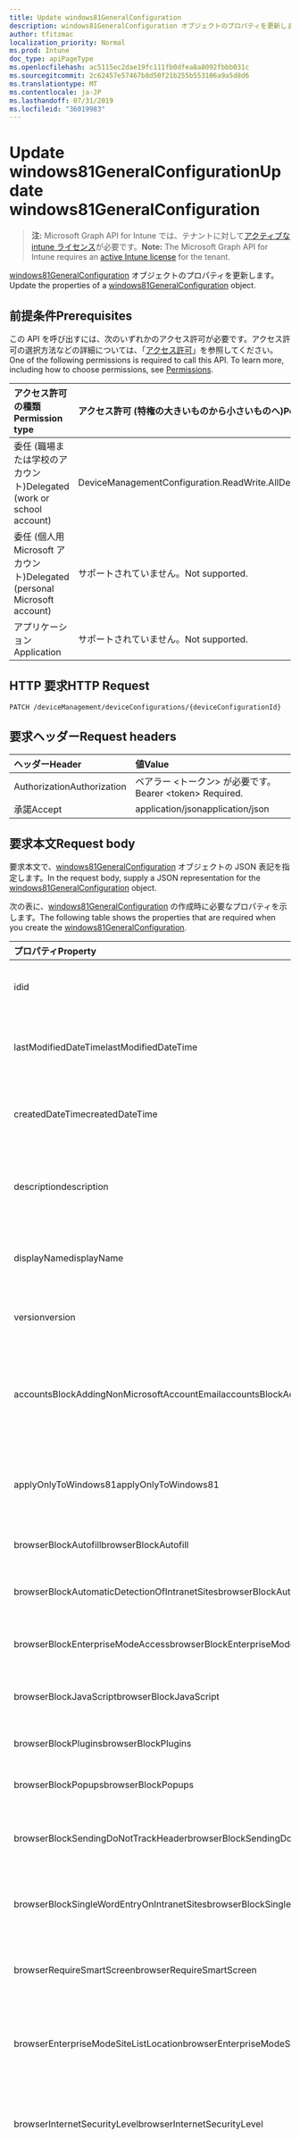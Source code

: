 ```yaml
---
title: Update windows81GeneralConfiguration
description: windows81GeneralConfiguration オブジェクトのプロパティを更新します。
author: tfitzmac
localization_priority: Normal
ms.prod: Intune
doc_type: apiPageType
ms.openlocfilehash: ac5115ec2dae19fc111fb0dfea8a8092fbbb031c
ms.sourcegitcommit: 2c62457e57467b8d50f21b255b553106a9a5d8d6
ms.translationtype: MT
ms.contentlocale: ja-JP
ms.lasthandoff: 07/31/2019
ms.locfileid: "36019983"
---
```

# <a name="update-windows81generalconfiguration"></a><span data-ttu-id="c9d13-103">Update windows81GeneralConfiguration</span><span class="sxs-lookup"><span data-stu-id="c9d13-103">Update windows81GeneralConfiguration</span></span>

> <span data-ttu-id="c9d13-104">**注:** Microsoft Graph API for Intune では、テナントに対して[アクティブな intune ライセンス](https://go.microsoft.com/fwlink/?linkid=839381)が必要です。</span><span class="sxs-lookup"><span data-stu-id="c9d13-104">**Note:** The Microsoft Graph API for Intune requires an [active Intune license](https://go.microsoft.com/fwlink/?linkid=839381) for the tenant.</span></span>

<span data-ttu-id="c9d13-105">[windows81GeneralConfiguration](../resources/intune-deviceconfig-windows81generalconfiguration.md) オブジェクトのプロパティを更新します。</span><span class="sxs-lookup"><span data-stu-id="c9d13-105">Update the properties of a [windows81GeneralConfiguration](../resources/intune-deviceconfig-windows81generalconfiguration.md) object.</span></span>

## <a name="prerequisites"></a><span data-ttu-id="c9d13-106">前提条件</span><span class="sxs-lookup"><span data-stu-id="c9d13-106">Prerequisites</span></span>
<span data-ttu-id="c9d13-p101">この API を呼び出すには、次のいずれかのアクセス許可が必要です。アクセス許可の選択方法などの詳細については、「[アクセス許可](/graph/permissions-reference)」を参照してください。</span><span class="sxs-lookup"><span data-stu-id="c9d13-p101">One of the following permissions is required to call this API. To learn more, including how to choose permissions, see [Permissions](/graph/permissions-reference).</span></span>

|<span data-ttu-id="c9d13-109">アクセス許可の種類</span><span class="sxs-lookup"><span data-stu-id="c9d13-109">Permission type</span></span>|<span data-ttu-id="c9d13-110">アクセス許可 (特権の大きいものから小さいものへ)</span><span class="sxs-lookup"><span data-stu-id="c9d13-110">Permissions (from most to least privileged)</span></span>|
|:---|:---|
|<span data-ttu-id="c9d13-111">委任 (職場または学校のアカウント)</span><span class="sxs-lookup"><span data-stu-id="c9d13-111">Delegated (work or school account)</span></span>|<span data-ttu-id="c9d13-112">DeviceManagementConfiguration.ReadWrite.All</span><span class="sxs-lookup"><span data-stu-id="c9d13-112">DeviceManagementConfiguration.ReadWrite.All</span></span>|
|<span data-ttu-id="c9d13-113">委任 (個人用 Microsoft アカウント)</span><span class="sxs-lookup"><span data-stu-id="c9d13-113">Delegated (personal Microsoft account)</span></span>|<span data-ttu-id="c9d13-114">サポートされていません。</span><span class="sxs-lookup"><span data-stu-id="c9d13-114">Not supported.</span></span>|
|<span data-ttu-id="c9d13-115">アプリケーション</span><span class="sxs-lookup"><span data-stu-id="c9d13-115">Application</span></span>|<span data-ttu-id="c9d13-116">サポートされていません。</span><span class="sxs-lookup"><span data-stu-id="c9d13-116">Not supported.</span></span>|

## <a name="http-request"></a><span data-ttu-id="c9d13-117">HTTP 要求</span><span class="sxs-lookup"><span data-stu-id="c9d13-117">HTTP Request</span></span>
<!-- {
  "blockType": "ignored"
}
-->
``` http
PATCH /deviceManagement/deviceConfigurations/{deviceConfigurationId}
```

## <a name="request-headers"></a><span data-ttu-id="c9d13-118">要求ヘッダー</span><span class="sxs-lookup"><span data-stu-id="c9d13-118">Request headers</span></span>
|<span data-ttu-id="c9d13-119">ヘッダー</span><span class="sxs-lookup"><span data-stu-id="c9d13-119">Header</span></span>|<span data-ttu-id="c9d13-120">値</span><span class="sxs-lookup"><span data-stu-id="c9d13-120">Value</span></span>|
|:---|:---|
|<span data-ttu-id="c9d13-121">Authorization</span><span class="sxs-lookup"><span data-stu-id="c9d13-121">Authorization</span></span>|<span data-ttu-id="c9d13-122">ベアラー &lt;トークン&gt; が必要です。</span><span class="sxs-lookup"><span data-stu-id="c9d13-122">Bearer &lt;token&gt; Required.</span></span>|
|<span data-ttu-id="c9d13-123">承諾</span><span class="sxs-lookup"><span data-stu-id="c9d13-123">Accept</span></span>|<span data-ttu-id="c9d13-124">application/json</span><span class="sxs-lookup"><span data-stu-id="c9d13-124">application/json</span></span>|

## <a name="request-body"></a><span data-ttu-id="c9d13-125">要求本文</span><span class="sxs-lookup"><span data-stu-id="c9d13-125">Request body</span></span>
<span data-ttu-id="c9d13-126">要求本文で、[windows81GeneralConfiguration](../resources/intune-deviceconfig-windows81generalconfiguration.md) オブジェクトの JSON 表記を指定します。</span><span class="sxs-lookup"><span data-stu-id="c9d13-126">In the request body, supply a JSON representation for the [windows81GeneralConfiguration](../resources/intune-deviceconfig-windows81generalconfiguration.md) object.</span></span>

<span data-ttu-id="c9d13-127">次の表に、[windows81GeneralConfiguration](../resources/intune-deviceconfig-windows81generalconfiguration.md) の作成時に必要なプロパティを示します。</span><span class="sxs-lookup"><span data-stu-id="c9d13-127">The following table shows the properties that are required when you create the [windows81GeneralConfiguration](../resources/intune-deviceconfig-windows81generalconfiguration.md).</span></span>

|<span data-ttu-id="c9d13-128">プロパティ</span><span class="sxs-lookup"><span data-stu-id="c9d13-128">Property</span></span>|<span data-ttu-id="c9d13-129">型</span><span class="sxs-lookup"><span data-stu-id="c9d13-129">Type</span></span>|<span data-ttu-id="c9d13-130">説明</span><span class="sxs-lookup"><span data-stu-id="c9d13-130">Description</span></span>|
|:---|:---|:---|
|<span data-ttu-id="c9d13-131">id</span><span class="sxs-lookup"><span data-stu-id="c9d13-131">id</span></span>|<span data-ttu-id="c9d13-132">文字列</span><span class="sxs-lookup"><span data-stu-id="c9d13-132">String</span></span>|<span data-ttu-id="c9d13-133">エンティティのキー。</span><span class="sxs-lookup"><span data-stu-id="c9d13-133">Key of the entity.</span></span> <span data-ttu-id="c9d13-134">[deviceConfiguration](../resources/intune-deviceconfig-deviceconfiguration.md) から継承します</span><span class="sxs-lookup"><span data-stu-id="c9d13-134">Inherited from [deviceConfiguration](../resources/intune-deviceconfig-deviceconfiguration.md)</span></span>|
|<span data-ttu-id="c9d13-135">lastModifiedDateTime</span><span class="sxs-lookup"><span data-stu-id="c9d13-135">lastModifiedDateTime</span></span>|<span data-ttu-id="c9d13-136">DateTimeOffset</span><span class="sxs-lookup"><span data-stu-id="c9d13-136">DateTimeOffset</span></span>|<span data-ttu-id="c9d13-137">オブジェクトの最終更新の DateTime。</span><span class="sxs-lookup"><span data-stu-id="c9d13-137">DateTime the object was last modified.</span></span> <span data-ttu-id="c9d13-138">[deviceConfiguration](../resources/intune-deviceconfig-deviceconfiguration.md) から継承します</span><span class="sxs-lookup"><span data-stu-id="c9d13-138">Inherited from [deviceConfiguration](../resources/intune-deviceconfig-deviceconfiguration.md)</span></span>|
|<span data-ttu-id="c9d13-139">createdDateTime</span><span class="sxs-lookup"><span data-stu-id="c9d13-139">createdDateTime</span></span>|<span data-ttu-id="c9d13-140">DateTimeOffset</span><span class="sxs-lookup"><span data-stu-id="c9d13-140">DateTimeOffset</span></span>|<span data-ttu-id="c9d13-141">オブジェクトが作成された DateTime。</span><span class="sxs-lookup"><span data-stu-id="c9d13-141">DateTime the object was created.</span></span> <span data-ttu-id="c9d13-142">[deviceConfiguration](../resources/intune-deviceconfig-deviceconfiguration.md) から継承します</span><span class="sxs-lookup"><span data-stu-id="c9d13-142">Inherited from [deviceConfiguration](../resources/intune-deviceconfig-deviceconfiguration.md)</span></span>|
|<span data-ttu-id="c9d13-143">description</span><span class="sxs-lookup"><span data-stu-id="c9d13-143">description</span></span>|<span data-ttu-id="c9d13-144">String</span><span class="sxs-lookup"><span data-stu-id="c9d13-144">String</span></span>|<span data-ttu-id="c9d13-145">管理者が指定した、デバイス構成についての説明。</span><span class="sxs-lookup"><span data-stu-id="c9d13-145">Admin provided description of the Device Configuration.</span></span> <span data-ttu-id="c9d13-146">[deviceConfiguration](../resources/intune-deviceconfig-deviceconfiguration.md) から継承します</span><span class="sxs-lookup"><span data-stu-id="c9d13-146">Inherited from [deviceConfiguration](../resources/intune-deviceconfig-deviceconfiguration.md)</span></span>|
|<span data-ttu-id="c9d13-147">displayName</span><span class="sxs-lookup"><span data-stu-id="c9d13-147">displayName</span></span>|<span data-ttu-id="c9d13-148">String</span><span class="sxs-lookup"><span data-stu-id="c9d13-148">String</span></span>|<span data-ttu-id="c9d13-149">管理者が指定した、デバイス構成の名前。</span><span class="sxs-lookup"><span data-stu-id="c9d13-149">Admin provided name of the device configuration.</span></span> <span data-ttu-id="c9d13-150">[deviceConfiguration](../resources/intune-deviceconfig-deviceconfiguration.md) から継承します</span><span class="sxs-lookup"><span data-stu-id="c9d13-150">Inherited from [deviceConfiguration](../resources/intune-deviceconfig-deviceconfiguration.md)</span></span>|
|<span data-ttu-id="c9d13-151">version</span><span class="sxs-lookup"><span data-stu-id="c9d13-151">version</span></span>|<span data-ttu-id="c9d13-152">Int32</span><span class="sxs-lookup"><span data-stu-id="c9d13-152">Int32</span></span>|<span data-ttu-id="c9d13-153">デバイス構成のバージョン。</span><span class="sxs-lookup"><span data-stu-id="c9d13-153">Version of the device configuration.</span></span> <span data-ttu-id="c9d13-154">[deviceConfiguration](../resources/intune-deviceconfig-deviceconfiguration.md) から継承します</span><span class="sxs-lookup"><span data-stu-id="c9d13-154">Inherited from [deviceConfiguration](../resources/intune-deviceconfig-deviceconfiguration.md)</span></span>|
|<span data-ttu-id="c9d13-155">accountsBlockAddingNonMicrosoftAccountEmail</span><span class="sxs-lookup"><span data-stu-id="c9d13-155">accountsBlockAddingNonMicrosoftAccountEmail</span></span>|<span data-ttu-id="c9d13-156">Boolean</span><span class="sxs-lookup"><span data-stu-id="c9d13-156">Boolean</span></span>|<span data-ttu-id="c9d13-157">Microsoft アカウントに関連付けられていない電子メール アカウントをユーザーがデバイスに追加できないようにするかどうかを示します。</span><span class="sxs-lookup"><span data-stu-id="c9d13-157">Indicates whether or not to Block the user from adding email accounts to the device that are not associated with a Microsoft account.</span></span>|
|<span data-ttu-id="c9d13-158">applyOnlyToWindows81</span><span class="sxs-lookup"><span data-stu-id="c9d13-158">applyOnlyToWindows81</span></span>|<span data-ttu-id="c9d13-159">Boolean</span><span class="sxs-lookup"><span data-stu-id="c9d13-159">Boolean</span></span>|<span data-ttu-id="c9d13-160">このポリシーを Windows 8.1 にのみ適用するかどうかを示す値。</span><span class="sxs-lookup"><span data-stu-id="c9d13-160">Value indicating whether this policy only applies to Windows 8.1.</span></span> <span data-ttu-id="c9d13-161">このプロパティは読み取り専用です。</span><span class="sxs-lookup"><span data-stu-id="c9d13-161">This property is read-only.</span></span>|
|<span data-ttu-id="c9d13-162">browserBlockAutofill</span><span class="sxs-lookup"><span data-stu-id="c9d13-162">browserBlockAutofill</span></span>|<span data-ttu-id="c9d13-163">Boolean</span><span class="sxs-lookup"><span data-stu-id="c9d13-163">Boolean</span></span>|<span data-ttu-id="c9d13-164">自動入力を禁止するかどうかを示します。</span><span class="sxs-lookup"><span data-stu-id="c9d13-164">Indicates whether or not to block auto fill.</span></span>|
|<span data-ttu-id="c9d13-165">browserBlockAutomaticDetectionOfIntranetSites</span><span class="sxs-lookup"><span data-stu-id="c9d13-165">browserBlockAutomaticDetectionOfIntranetSites</span></span>|<span data-ttu-id="c9d13-166">Boolean</span><span class="sxs-lookup"><span data-stu-id="c9d13-166">Boolean</span></span>|<span data-ttu-id="c9d13-167">イントラネット サイトの自動検出をブロックするかどうかを示します。</span><span class="sxs-lookup"><span data-stu-id="c9d13-167">Indicates whether or not to block automatic detection of Intranet sites.</span></span>|
|<span data-ttu-id="c9d13-168">browserBlockEnterpriseModeAccess</span><span class="sxs-lookup"><span data-stu-id="c9d13-168">browserBlockEnterpriseModeAccess</span></span>|<span data-ttu-id="c9d13-169">Boolean</span><span class="sxs-lookup"><span data-stu-id="c9d13-169">Boolean</span></span>|<span data-ttu-id="c9d13-170">エンタープライズ モードのアクセスを禁止するかどうかを示します。</span><span class="sxs-lookup"><span data-stu-id="c9d13-170">Indicates whether or not to block enterprise mode access.</span></span>|
|<span data-ttu-id="c9d13-171">browserBlockJavaScript</span><span class="sxs-lookup"><span data-stu-id="c9d13-171">browserBlockJavaScript</span></span>|<span data-ttu-id="c9d13-172">Boolean</span><span class="sxs-lookup"><span data-stu-id="c9d13-172">Boolean</span></span>|<span data-ttu-id="c9d13-173">ユーザーが JavaScript を使用することを禁止するかどうかを示します。</span><span class="sxs-lookup"><span data-stu-id="c9d13-173">Indicates whether or not to Block the user from using JavaScript.</span></span>|
|<span data-ttu-id="c9d13-174">browserBlockPlugins</span><span class="sxs-lookup"><span data-stu-id="c9d13-174">browserBlockPlugins</span></span>|<span data-ttu-id="c9d13-175">Boolean</span><span class="sxs-lookup"><span data-stu-id="c9d13-175">Boolean</span></span>|<span data-ttu-id="c9d13-176">プラグインを禁止するかどうかを示します。</span><span class="sxs-lookup"><span data-stu-id="c9d13-176">Indicates whether or not to block plug-ins.</span></span>|
|<span data-ttu-id="c9d13-177">browserBlockPopups</span><span class="sxs-lookup"><span data-stu-id="c9d13-177">browserBlockPopups</span></span>|<span data-ttu-id="c9d13-178">Boolean</span><span class="sxs-lookup"><span data-stu-id="c9d13-178">Boolean</span></span>|<span data-ttu-id="c9d13-179">ポップアップをブロックするかどうかを示します。</span><span class="sxs-lookup"><span data-stu-id="c9d13-179">Indicates whether or not to block popups.</span></span>|
|<span data-ttu-id="c9d13-180">browserBlockSendingDoNotTrackHeader</span><span class="sxs-lookup"><span data-stu-id="c9d13-180">browserBlockSendingDoNotTrackHeader</span></span>|<span data-ttu-id="c9d13-181">Boolean</span><span class="sxs-lookup"><span data-stu-id="c9d13-181">Boolean</span></span>|<span data-ttu-id="c9d13-182">ユーザーがトラッキング拒否ヘッダーを送信することを禁止するかどうかを示します。</span><span class="sxs-lookup"><span data-stu-id="c9d13-182">Indicates whether or not to Block the user from sending the do not track header.</span></span>|
|<span data-ttu-id="c9d13-183">browserBlockSingleWordEntryOnIntranetSites</span><span class="sxs-lookup"><span data-stu-id="c9d13-183">browserBlockSingleWordEntryOnIntranetSites</span></span>|<span data-ttu-id="c9d13-184">Boolean</span><span class="sxs-lookup"><span data-stu-id="c9d13-184">Boolean</span></span>|<span data-ttu-id="c9d13-185">イントラネット サイトでの 1 単語のエントリを禁止するかどうかを示します。</span><span class="sxs-lookup"><span data-stu-id="c9d13-185">Indicates whether or not to block a single word entry on Intranet sites.</span></span>|
|<span data-ttu-id="c9d13-186">browserRequireSmartScreen</span><span class="sxs-lookup"><span data-stu-id="c9d13-186">browserRequireSmartScreen</span></span>|<span data-ttu-id="c9d13-187">Boolean</span><span class="sxs-lookup"><span data-stu-id="c9d13-187">Boolean</span></span>|<span data-ttu-id="c9d13-188">スマート スクリーン フィルターの使用をユーザーに要求するかどうかを示します。</span><span class="sxs-lookup"><span data-stu-id="c9d13-188">Indicates whether or not to require the user to use the smart screen filter.</span></span>|
|<span data-ttu-id="c9d13-189">browserEnterpriseModeSiteListLocation</span><span class="sxs-lookup"><span data-stu-id="c9d13-189">browserEnterpriseModeSiteListLocation</span></span>|<span data-ttu-id="c9d13-190">String</span><span class="sxs-lookup"><span data-stu-id="c9d13-190">String</span></span>|<span data-ttu-id="c9d13-191">エンタープライズ モードのサイト リストの場所。</span><span class="sxs-lookup"><span data-stu-id="c9d13-191">The enterprise mode site list location.</span></span> <span data-ttu-id="c9d13-192">ローカル ファイル、ローカル ネットワーク、http の場所が該当します。</span><span class="sxs-lookup"><span data-stu-id="c9d13-192">Could be a local file, local network or http location.</span></span>|
|<span data-ttu-id="c9d13-193">browserInternetSecurityLevel</span><span class="sxs-lookup"><span data-stu-id="c9d13-193">browserInternetSecurityLevel</span></span>|[<span data-ttu-id="c9d13-194">internetSiteSecurityLevel</span><span class="sxs-lookup"><span data-stu-id="c9d13-194">internetSiteSecurityLevel</span></span>](../resources/intune-deviceconfig-internetsitesecuritylevel.md)|<span data-ttu-id="c9d13-195">インターネット セキュリティ レベル。</span><span class="sxs-lookup"><span data-stu-id="c9d13-195">The internet security level.</span></span> <span data-ttu-id="c9d13-196">可能な値は、`userDefined`、`medium`、`mediumHigh`、`high` です。</span><span class="sxs-lookup"><span data-stu-id="c9d13-196">Possible values are: `userDefined`, `medium`, `mediumHigh`, `high`.</span></span>|
|<span data-ttu-id="c9d13-197">browserIntranetSecurityLevel</span><span class="sxs-lookup"><span data-stu-id="c9d13-197">browserIntranetSecurityLevel</span></span>|[<span data-ttu-id="c9d13-198">siteSecurityLevel</span><span class="sxs-lookup"><span data-stu-id="c9d13-198">siteSecurityLevel</span></span>](../resources/intune-deviceconfig-sitesecuritylevel.md)|<span data-ttu-id="c9d13-199">イントラネット セキュリティ レベル。</span><span class="sxs-lookup"><span data-stu-id="c9d13-199">The Intranet security level.</span></span> <span data-ttu-id="c9d13-200">使用可能な値: `userDefined`、`low`、`mediumLow`、`medium`、`mediumHigh`、`high`。</span><span class="sxs-lookup"><span data-stu-id="c9d13-200">Possible values are: `userDefined`, `low`, `mediumLow`, `medium`, `mediumHigh`, `high`.</span></span>|
|<span data-ttu-id="c9d13-201">browserLoggingReportLocation</span><span class="sxs-lookup"><span data-stu-id="c9d13-201">browserLoggingReportLocation</span></span>|<span data-ttu-id="c9d13-202">String</span><span class="sxs-lookup"><span data-stu-id="c9d13-202">String</span></span>|<span data-ttu-id="c9d13-203">ログ レポートの場所。</span><span class="sxs-lookup"><span data-stu-id="c9d13-203">The logging report location.</span></span>|
|<span data-ttu-id="c9d13-204">browserRequireHighSecurityForRestrictedSites</span><span class="sxs-lookup"><span data-stu-id="c9d13-204">browserRequireHighSecurityForRestrictedSites</span></span>|<span data-ttu-id="c9d13-205">Boolean</span><span class="sxs-lookup"><span data-stu-id="c9d13-205">Boolean</span></span>|<span data-ttu-id="c9d13-206">制限付きサイトに対する高度なセキュリティを必要とするかどうかを示します。</span><span class="sxs-lookup"><span data-stu-id="c9d13-206">Indicates whether or not to require high security for restricted sites.</span></span>|
|<span data-ttu-id="c9d13-207">browserRequireFirewall</span><span class="sxs-lookup"><span data-stu-id="c9d13-207">browserRequireFirewall</span></span>|<span data-ttu-id="c9d13-208">Boolean</span><span class="sxs-lookup"><span data-stu-id="c9d13-208">Boolean</span></span>|<span data-ttu-id="c9d13-209">ファイアウォールが必要かどうかを示します。</span><span class="sxs-lookup"><span data-stu-id="c9d13-209">Indicates whether or not to require a firewall.</span></span>|
|<span data-ttu-id="c9d13-210">browserRequireFraudWarning</span><span class="sxs-lookup"><span data-stu-id="c9d13-210">browserRequireFraudWarning</span></span>|<span data-ttu-id="c9d13-211">Boolean</span><span class="sxs-lookup"><span data-stu-id="c9d13-211">Boolean</span></span>|<span data-ttu-id="c9d13-212">不正行為の警告を必要とするかどうかを示します。</span><span class="sxs-lookup"><span data-stu-id="c9d13-212">Indicates whether or not to require fraud warning.</span></span>|
|<span data-ttu-id="c9d13-213">browserTrustedSitesSecurityLevel</span><span class="sxs-lookup"><span data-stu-id="c9d13-213">browserTrustedSitesSecurityLevel</span></span>|[<span data-ttu-id="c9d13-214">siteSecurityLevel</span><span class="sxs-lookup"><span data-stu-id="c9d13-214">siteSecurityLevel</span></span>](../resources/intune-deviceconfig-sitesecuritylevel.md)|<span data-ttu-id="c9d13-215">信頼済みサイトのセキュリティ レベル。</span><span class="sxs-lookup"><span data-stu-id="c9d13-215">The trusted sites security level.</span></span> <span data-ttu-id="c9d13-216">可能な値は、`userDefined`、`low`、`mediumLow`、`medium`、`mediumHigh`、`high` です。</span><span class="sxs-lookup"><span data-stu-id="c9d13-216">Possible values are: `userDefined`, `low`, `mediumLow`, `medium`, `mediumHigh`, `high`.</span></span>|
|<span data-ttu-id="c9d13-217">cellularBlockDataRoaming</span><span class="sxs-lookup"><span data-stu-id="c9d13-217">cellularBlockDataRoaming</span></span>|<span data-ttu-id="c9d13-218">Boolean</span><span class="sxs-lookup"><span data-stu-id="c9d13-218">Boolean</span></span>|<span data-ttu-id="c9d13-219">データ ローミングをブロックするかどうかを示します。</span><span class="sxs-lookup"><span data-stu-id="c9d13-219">Indicates whether or not to block data roaming.</span></span>|
|<span data-ttu-id="c9d13-220">diagnosticsBlockDataSubmission</span><span class="sxs-lookup"><span data-stu-id="c9d13-220">diagnosticsBlockDataSubmission</span></span>|<span data-ttu-id="c9d13-221">Boolean</span><span class="sxs-lookup"><span data-stu-id="c9d13-221">Boolean</span></span>|<span data-ttu-id="c9d13-222">診断データの送信をブロックするかどうかを示します。</span><span class="sxs-lookup"><span data-stu-id="c9d13-222">Indicates whether or not to block diagnostic data submission.</span></span>|
|<span data-ttu-id="c9d13-223">passwordBlockPicturePasswordAndPin</span><span class="sxs-lookup"><span data-stu-id="c9d13-223">passwordBlockPicturePasswordAndPin</span></span>|<span data-ttu-id="c9d13-224">Boolean</span><span class="sxs-lookup"><span data-stu-id="c9d13-224">Boolean</span></span>|<span data-ttu-id="c9d13-225">ユーザーがピクチャ パスワードおよび暗証番号 (PIN) を使用することを禁止するかどうかを示します。</span><span class="sxs-lookup"><span data-stu-id="c9d13-225">Indicates whether or not to Block the user from using a pictures password and pin.</span></span>|
|<span data-ttu-id="c9d13-226">passwordExpirationDays</span><span class="sxs-lookup"><span data-stu-id="c9d13-226">passwordExpirationDays</span></span>|<span data-ttu-id="c9d13-227">Int32</span><span class="sxs-lookup"><span data-stu-id="c9d13-227">Int32</span></span>|<span data-ttu-id="c9d13-228">パスワードの有効期限 (日数)。</span><span class="sxs-lookup"><span data-stu-id="c9d13-228">Password expiration in days.</span></span>|
|<span data-ttu-id="c9d13-229">passwordMinimumLength</span><span class="sxs-lookup"><span data-stu-id="c9d13-229">passwordMinimumLength</span></span>|<span data-ttu-id="c9d13-230">Int32</span><span class="sxs-lookup"><span data-stu-id="c9d13-230">Int32</span></span>|<span data-ttu-id="c9d13-231">パスワードの最小文字数。</span><span class="sxs-lookup"><span data-stu-id="c9d13-231">The minimum password length.</span></span>|
|<span data-ttu-id="c9d13-232">passwordMinutesOfInactivityBeforeScreenTimeout</span><span class="sxs-lookup"><span data-stu-id="c9d13-232">passwordMinutesOfInactivityBeforeScreenTimeout</span></span>|<span data-ttu-id="c9d13-233">Int32</span><span class="sxs-lookup"><span data-stu-id="c9d13-233">Int32</span></span>|<span data-ttu-id="c9d13-234">画面がタイムアウトになるまでの非アクティブ時間 (分)。</span><span class="sxs-lookup"><span data-stu-id="c9d13-234">The minutes of inactivity before the screen times out.</span></span>|
|<span data-ttu-id="c9d13-235">passwordMinimumCharacterSetCount</span><span class="sxs-lookup"><span data-stu-id="c9d13-235">passwordMinimumCharacterSetCount</span></span>|<span data-ttu-id="c9d13-236">Int32</span><span class="sxs-lookup"><span data-stu-id="c9d13-236">Int32</span></span>|<span data-ttu-id="c9d13-237">パスワードに必要な文字セットの数。</span><span class="sxs-lookup"><span data-stu-id="c9d13-237">The number of character sets required in the password.</span></span>|
|<span data-ttu-id="c9d13-238">passwordPreviousPasswordBlockCount</span><span class="sxs-lookup"><span data-stu-id="c9d13-238">passwordPreviousPasswordBlockCount</span></span>|<span data-ttu-id="c9d13-239">Int32</span><span class="sxs-lookup"><span data-stu-id="c9d13-239">Int32</span></span>|<span data-ttu-id="c9d13-240">再使用を禁止する、以前のパスワードの数。</span><span class="sxs-lookup"><span data-stu-id="c9d13-240">The number of previous passwords to prevent re-use of.</span></span> <span data-ttu-id="c9d13-241">有効な値は 0 から 24 までです</span><span class="sxs-lookup"><span data-stu-id="c9d13-241">Valid values 0 to 24</span></span>|
|<span data-ttu-id="c9d13-242">passwordRequiredType</span><span class="sxs-lookup"><span data-stu-id="c9d13-242">passwordRequiredType</span></span>|[<span data-ttu-id="c9d13-243">requiredPasswordType</span><span class="sxs-lookup"><span data-stu-id="c9d13-243">requiredPasswordType</span></span>](../resources/intune-deviceconfig-requiredpasswordtype.md)|<span data-ttu-id="c9d13-244">必要なパスワードの種類。</span><span class="sxs-lookup"><span data-stu-id="c9d13-244">The required password type.</span></span> <span data-ttu-id="c9d13-245">可能な値は、`deviceDefault`、`alphanumeric`、`numeric` です。</span><span class="sxs-lookup"><span data-stu-id="c9d13-245">Possible values are: `deviceDefault`, `alphanumeric`, `numeric`.</span></span>|
|<span data-ttu-id="c9d13-246">passwordSignInFailureCountBeforeFactoryReset</span><span class="sxs-lookup"><span data-stu-id="c9d13-246">passwordSignInFailureCountBeforeFactoryReset</span></span>|<span data-ttu-id="c9d13-247">Int32</span><span class="sxs-lookup"><span data-stu-id="c9d13-247">Int32</span></span>|<span data-ttu-id="c9d13-248">出荷時の設定にリセットされるサインインの失敗回数。</span><span class="sxs-lookup"><span data-stu-id="c9d13-248">The number of sign in failures before factory reset.</span></span>|
|<span data-ttu-id="c9d13-249">storageRequireDeviceEncryption</span><span class="sxs-lookup"><span data-stu-id="c9d13-249">storageRequireDeviceEncryption</span></span>|<span data-ttu-id="c9d13-250">Boolean</span><span class="sxs-lookup"><span data-stu-id="c9d13-250">Boolean</span></span>|<span data-ttu-id="c9d13-251">モバイル デバイスでの暗号化が必要かどうかを示します。</span><span class="sxs-lookup"><span data-stu-id="c9d13-251">Indicates whether or not to require encryption on a mobile device.</span></span>|
|<span data-ttu-id="c9d13-252">updatesRequireAutomaticUpdates</span><span class="sxs-lookup"><span data-stu-id="c9d13-252">updatesRequireAutomaticUpdates</span></span>|<span data-ttu-id="c9d13-253">Boolean</span><span class="sxs-lookup"><span data-stu-id="c9d13-253">Boolean</span></span>|<span data-ttu-id="c9d13-254">自動更新が必要かどうかを示します。</span><span class="sxs-lookup"><span data-stu-id="c9d13-254">Indicates whether or not to require automatic updates.</span></span>|
|<span data-ttu-id="c9d13-255">userAccountControlSettings</span><span class="sxs-lookup"><span data-stu-id="c9d13-255">userAccountControlSettings</span></span>|[<span data-ttu-id="c9d13-256">windowsUserAccountControlSettings</span><span class="sxs-lookup"><span data-stu-id="c9d13-256">windowsUserAccountControlSettings</span></span>](../resources/intune-deviceconfig-windowsuseraccountcontrolsettings.md)|<span data-ttu-id="c9d13-257">ユーザー アカウント制御の設定。</span><span class="sxs-lookup"><span data-stu-id="c9d13-257">The user account control settings.</span></span> <span data-ttu-id="c9d13-258">可能な値は、`userDefined`、`alwaysNotify`、`notifyOnAppChanges`、`notifyOnAppChangesWithoutDimming`、`neverNotify` です。</span><span class="sxs-lookup"><span data-stu-id="c9d13-258">Possible values are: `userDefined`, `alwaysNotify`, `notifyOnAppChanges`, `notifyOnAppChangesWithoutDimming`, `neverNotify`.</span></span>|
|<span data-ttu-id="c9d13-259">workFoldersUrl</span><span class="sxs-lookup"><span data-stu-id="c9d13-259">workFoldersUrl</span></span>|<span data-ttu-id="c9d13-260">String</span><span class="sxs-lookup"><span data-stu-id="c9d13-260">String</span></span>|<span data-ttu-id="c9d13-261">作業フォルダーの URL。</span><span class="sxs-lookup"><span data-stu-id="c9d13-261">The work folders url.</span></span>|



## <a name="response"></a><span data-ttu-id="c9d13-262">応答</span><span class="sxs-lookup"><span data-stu-id="c9d13-262">Response</span></span>
<span data-ttu-id="c9d13-263">成功した場合、このメソッドは `200 OK` 応答コードと、更新された [windows81GeneralConfiguration](../resources/intune-deviceconfig-windows81generalconfiguration.md) オブジェクトを応答本文で返します。</span><span class="sxs-lookup"><span data-stu-id="c9d13-263">If successful, this method returns a `200 OK` response code and an updated [windows81GeneralConfiguration](../resources/intune-deviceconfig-windows81generalconfiguration.md) object in the response body.</span></span>

## <a name="example"></a><span data-ttu-id="c9d13-264">例</span><span class="sxs-lookup"><span data-stu-id="c9d13-264">Example</span></span>

### <a name="request"></a><span data-ttu-id="c9d13-265">要求</span><span class="sxs-lookup"><span data-stu-id="c9d13-265">Request</span></span>
<span data-ttu-id="c9d13-266">以下は、要求の例です。</span><span class="sxs-lookup"><span data-stu-id="c9d13-266">Here is an example of the request.</span></span>
``` http
PATCH https://graph.microsoft.com/v1.0/deviceManagement/deviceConfigurations/{deviceConfigurationId}
Content-type: application/json
Content-length: 1693

{
  "@odata.type": "#microsoft.graph.windows81GeneralConfiguration",
  "description": "Description value",
  "displayName": "Display Name value",
  "version": 7,
  "accountsBlockAddingNonMicrosoftAccountEmail": true,
  "applyOnlyToWindows81": true,
  "browserBlockAutofill": true,
  "browserBlockAutomaticDetectionOfIntranetSites": true,
  "browserBlockEnterpriseModeAccess": true,
  "browserBlockJavaScript": true,
  "browserBlockPlugins": true,
  "browserBlockPopups": true,
  "browserBlockSendingDoNotTrackHeader": true,
  "browserBlockSingleWordEntryOnIntranetSites": true,
  "browserRequireSmartScreen": true,
  "browserEnterpriseModeSiteListLocation": "Browser Enterprise Mode Site List Location value",
  "browserInternetSecurityLevel": "medium",
  "browserIntranetSecurityLevel": "low",
  "browserLoggingReportLocation": "Browser Logging Report Location value",
  "browserRequireHighSecurityForRestrictedSites": true,
  "browserRequireFirewall": true,
  "browserRequireFraudWarning": true,
  "browserTrustedSitesSecurityLevel": "low",
  "cellularBlockDataRoaming": true,
  "diagnosticsBlockDataSubmission": true,
  "passwordBlockPicturePasswordAndPin": true,
  "passwordExpirationDays": 6,
  "passwordMinimumLength": 5,
  "passwordMinutesOfInactivityBeforeScreenTimeout": 14,
  "passwordMinimumCharacterSetCount": 0,
  "passwordPreviousPasswordBlockCount": 2,
  "passwordRequiredType": "alphanumeric",
  "passwordSignInFailureCountBeforeFactoryReset": 12,
  "storageRequireDeviceEncryption": true,
  "updatesRequireAutomaticUpdates": true,
  "userAccountControlSettings": "alwaysNotify",
  "workFoldersUrl": "https://example.com/workFoldersUrl/"
}
```

### <a name="response"></a><span data-ttu-id="c9d13-267">応答</span><span class="sxs-lookup"><span data-stu-id="c9d13-267">Response</span></span>
<span data-ttu-id="c9d13-p116">以下は、応答の例です。注:簡潔にするために、ここに示す応答オブジェクトは切り詰められている場合があります。すべてのプロパティは実際の呼び出しから返されます。</span><span class="sxs-lookup"><span data-stu-id="c9d13-p116">Here is an example of the response. Note: The response object shown here may be truncated for brevity. All of the properties will be returned from an actual call.</span></span>
``` http
HTTP/1.1 200 OK
Content-Type: application/json
Content-Length: 1865

{
  "@odata.type": "#microsoft.graph.windows81GeneralConfiguration",
  "id": "0e9285b5-85b5-0e92-b585-920eb585920e",
  "lastModifiedDateTime": "2017-01-01T00:00:35.1329464-08:00",
  "createdDateTime": "2017-01-01T00:02:43.5775965-08:00",
  "description": "Description value",
  "displayName": "Display Name value",
  "version": 7,
  "accountsBlockAddingNonMicrosoftAccountEmail": true,
  "applyOnlyToWindows81": true,
  "browserBlockAutofill": true,
  "browserBlockAutomaticDetectionOfIntranetSites": true,
  "browserBlockEnterpriseModeAccess": true,
  "browserBlockJavaScript": true,
  "browserBlockPlugins": true,
  "browserBlockPopups": true,
  "browserBlockSendingDoNotTrackHeader": true,
  "browserBlockSingleWordEntryOnIntranetSites": true,
  "browserRequireSmartScreen": true,
  "browserEnterpriseModeSiteListLocation": "Browser Enterprise Mode Site List Location value",
  "browserInternetSecurityLevel": "medium",
  "browserIntranetSecurityLevel": "low",
  "browserLoggingReportLocation": "Browser Logging Report Location value",
  "browserRequireHighSecurityForRestrictedSites": true,
  "browserRequireFirewall": true,
  "browserRequireFraudWarning": true,
  "browserTrustedSitesSecurityLevel": "low",
  "cellularBlockDataRoaming": true,
  "diagnosticsBlockDataSubmission": true,
  "passwordBlockPicturePasswordAndPin": true,
  "passwordExpirationDays": 6,
  "passwordMinimumLength": 5,
  "passwordMinutesOfInactivityBeforeScreenTimeout": 14,
  "passwordMinimumCharacterSetCount": 0,
  "passwordPreviousPasswordBlockCount": 2,
  "passwordRequiredType": "alphanumeric",
  "passwordSignInFailureCountBeforeFactoryReset": 12,
  "storageRequireDeviceEncryption": true,
  "updatesRequireAutomaticUpdates": true,
  "userAccountControlSettings": "alwaysNotify",
  "workFoldersUrl": "https://example.com/workFoldersUrl/"
}
```



